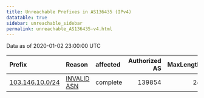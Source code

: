 ```yaml
---
title: Unreachable Prefixes in AS136435 (IPv4)
datatable: true
sidebar: unreachable_sidebar
permalink: unreachable_AS136435-v4.html
---
```


Data as of 2020-01-02 23:00:00 UTC


<div class="datatable-begin"></div>

| Prefix                                                   | Reason                                                                                                  | affected   |   Authorized AS |   MaxLength | Anchor                                       |   unreachable /24s |
|:---------------------------------------------------------|:--------------------------------------------------------------------------------------------------------|:-----------|----------------:|------------:|:---------------------------------------------|-------------------:|
| [103.146.10.0/24](https://stat.ripe.net/103.146.10.0/24) | [INVALID ASN](https://rpki-validator.ripe.net/announcement-preview?asn=AS136435&prefix=103.146.10.0/24) | complete   |          139854 |          24 | [APNIC](unreachable_APNIC_RPKI_Root-v4.html) |                  1 |

<div class="datatable-end"></div>